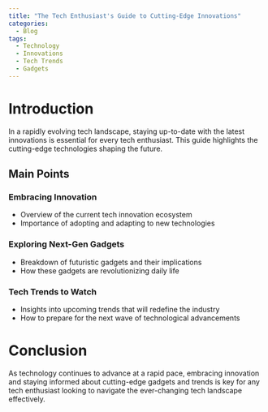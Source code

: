 ```yaml
---
title: "The Tech Enthusiast's Guide to Cutting-Edge Innovations"
categories:
  - Blog
tags:
  - Technology
  - Innovations
  - Tech Trends
  - Gadgets
---
```


# Introduction
In a rapidly evolving tech landscape, staying up-to-date with the latest innovations is essential for every tech enthusiast. This guide highlights the cutting-edge technologies shaping the future.

## Main Points
### Embracing Innovation
- Overview of the current tech innovation ecosystem
- Importance of adopting and adapting to new technologies

### Exploring Next-Gen Gadgets
- Breakdown of futuristic gadgets and their implications
- How these gadgets are revolutionizing daily life

### Tech Trends to Watch
- Insights into upcoming trends that will redefine the industry
- How to prepare for the next wave of technological advancements

# Conclusion
As technology continues to advance at a rapid pace, embracing innovation and staying informed about cutting-edge gadgets and trends is key for any tech enthusiast looking to navigate the ever-changing tech landscape effectively.